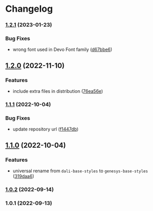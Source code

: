 # Changelog

### [1.2.1](https://github.com/DevoInc/genesys-base-styles/compare/v1.2.0...v1.2.1) (2023-01-23)


### Bug Fixes

* wrong font used in Devo Font family ([d67bbe6](https://github.com/DevoInc/genesys-base-styles/commit/d67bbe61b7723ad6ae6aa1652ebbeb904f1caf65))

## [1.2.0](https://github.com/DevoInc/genesys-base-styles/compare/v1.1.1...v1.2.0) (2022-11-10)


### Features

* include extra files in distribution ([76ea56e](https://github.com/DevoInc/genesys-base-styles/commit/76ea56ebe98d6510ed08b9fdc96ecf57de8d9765))

### [1.1.1](https://github.com/DevoInc/genesys-base-styles/compare/v1.1.0...v1.1.1) (2022-10-04)


### Bug Fixes

* update repository url ([f1447db](https://github.com/DevoInc/genesys-base-styles/commit/f1447db6bf60b5278d64749cd3ad5b89970c2363))

## [1.1.0](https://gitlab.devotools.com/teams/activeboards/quvis/genesys-base-styles/compare/v1.0.2...v1.1.0) (2022-10-04)


### Features

* universal rename from `dali-base-styles` to `genesys-base-styles` ([319daa6](https://gitlab.devotools.com/teams/activeboards/quvis/genesys-base-styles/commit/319daa60f8bf5229dd90609fc2d35179e9f917fa))

### [1.0.2](https://gitlab.devotools.com/teams/activeboards/quvis/dali-base-styles/compare/v1.0.1...v1.0.2) (2022-09-14)

### 1.0.1 (2022-09-13)